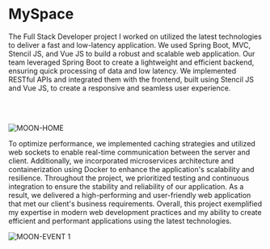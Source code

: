 
<h1>MySpace</h1>
<p>
The Full Stack Developer project I worked on utilized the latest technologies to deliver a fast and low-latency application. We used Spring Boot, MVC, Stencil JS, and Vue JS to build a robust and scalable web application.  Our team leveraged Spring Boot to create a lightweight and efficient backend, ensuring quick processing of data and low latency. We implemented RESTful APIs and integrated them with the frontend, built using Stencil JS and Vue JS, to create a responsive and seamless user experience.
</p><br></br>

![MOON-HOME](https://user-images.githubusercontent.com/105161301/227782274-6ded906f-35b2-498e-aa84-12e785aca49f.png)

<p>
To optimize performance, we implemented caching strategies and utilized web sockets to enable real-time communication between the server and client. Additionally, we incorporated microservices architecture and containerization using Docker to enhance the application's scalability and resilience.  
Throughout the project, we prioritized testing and continuous integration to ensure the stability and reliability of our application. As a result, we delivered a high-performing and user-friendly web application that met our client's business requirements.  Overall, this project exemplified my expertise in modern web development practices and my ability to create efficient and performant applications using the latest technologies.</p>

![MOON-EVENT 1](https://user-images.githubusercontent.com/105161301/227782334-54d249ac-bf2b-449a-96b5-90b79fc56bef.png)
